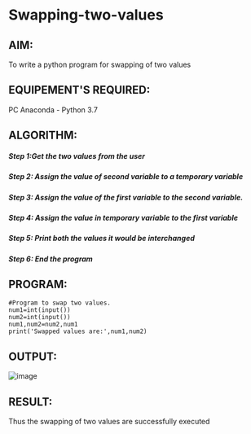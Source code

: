 # Swapping-two-values
## AIM:
To write a python program for swapping of two values
## EQUIPEMENT'S REQUIRED: 
PC
Anaconda - Python 3.7
## ALGORITHM: 
##### Step 1:Get the two values from the user
##### Step 2: Assign the value of second variable to a temporary variable 
##### Step 3: Assign the value of the first variable to the second variable.
##### Step 4: Assign the value in temporary variable to the first variable
##### Step 5: Print both the values it would be interchanged
##### Step 6: End the program
## PROGRAM:

```
#Program to swap two values.
num1=int(input())
num2=int(input())
num1,num2=num2,num1
print('Swapped values are:',num1,num2)
```
## OUTPUT:
![image](https://user-images.githubusercontent.com/119393424/215861377-e8adf109-9592-4eaf-8744-3714b56181b9.png)

## RESULT:
Thus the swapping of two values are successfully executed



